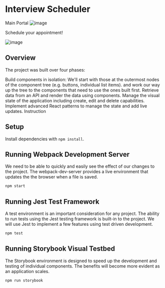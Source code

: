 # Interview Scheduler
Main Portal
![image](https://github.com/heXagon-bcd/react-scheduler/assets/5097750/7bf766f5-5e1f-4252-8125-c057fbab192f)

Schedule your appointment!

![image](https://github.com/heXagon-bcd/react-scheduler/assets/5097750/afcdd284-9cae-495e-bc42-34ece86cb603)



## Overview
The project was built over four phases:

Build components in isolation: We'll start with those at the outermost nodes of the component tree (e.g. buttons, individual list items). and work our way up the tree to the components that need to use the ones built first.
Retrieve data from an API and render the data using components.
Manage the visual state of the application including create, edit and delete capabilities.
Implement advanced React patterns to manage the state and add live updates.
Instruction


## Setup

Install dependencies with `npm install`.

## Running Webpack Development Server
We need to be able to quickly and easily see the effect of our changes to the project. The webpack-dev-server provides a live environment that updates the the browser when a file is saved.
```sh
npm start
```

## Running Jest Test Framework
A test environment is an important consideration for any project. The ability to run tests using the Jest testing framework is built-in to the project. We will use Jest to implement a few features using test driven development.
```sh
npm test
```

## Running Storybook Visual Testbed
The Storybook environment is designed to speed up the development and testing of individual components. The benefits will become more evident as an application scales.
```sh
npm run storybook
```
